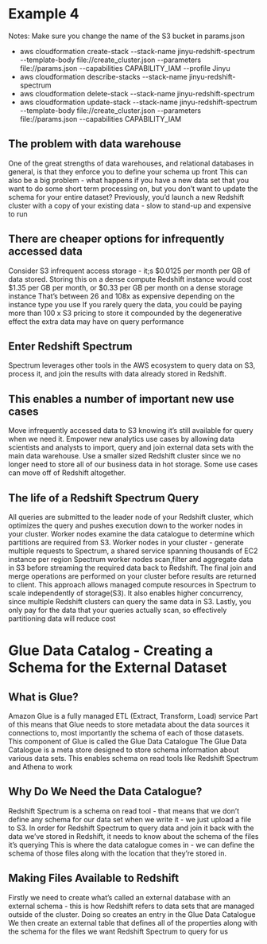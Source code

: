 # Example 4

Notes:
Make sure you change the name of the S3 bucket in params.json

* aws cloudformation create-stack --stack-name jinyu-redshift-spectrum --template-body file://create_cluster.json --parameters file://params.json --capabilities CAPABILITY_IAM --profile Jinyu
* aws cloudformation describe-stacks --stack-name jinyu-redshift-spectrum
* aws cloudformation delete-stack --stack-name jinyu-redshift-spectrum
* aws cloudformation update-stack --stack-name jinyu-redshift-spectrum --template-body file://create_cluster.json --parameters file://params.json --capabilities CAPABILITY_IAM

## The problem with data warehouse
One of the great strengths of data warehouses, and relational databases in general, is that they enforce you to define your schema up front
This can also be a big problem - what happens if you have a new data set that you want to do some short term processing on, but you don’t want to update the schema for your entire dataset?
Previously, you’d launch a new Redshift cluster with a copy of your existing data - slow to stand-up and expensive to run

## There are cheaper options for infrequently accessed data
Consider S3 infrequent access storage - it;s $0.0125 per month per GB of data stored.
Storing this on a dense compute Redshift instance would cost $1.35 per GB per month, or $0.33 per GB per month on a dense storage instance
That’s between 26 and 108x as expensive depending on the instance type you use
If you rarely query the data, you could be paying more than 100 x S3 pricing to store it compounded by the degenerative effect the extra data may have on query performance

## Enter Redshift Spectrum
Spectrum leverages other tools in the AWS ecosystem to query data on S3, process it, and join the results with data already stored in Redshift.

## This enables a number of important new use cases
Move infrequently accessed data to S3 knowing it’s still available for query when we need it.
Empower new analytics use cases by allowing data scientists and analysts to import, query and join external data sets with the main data warehouse.
Use a smaller sized Redshift cluster since we no longer need to store all of our business data in hot storage.
Some use cases can move off of Redshift altogether.

## The life of a Redshift Spectrum Query
All queries are submitted to the leader node of your Redshift cluster, which optimizes the query and pushes execution down to the worker nodes in your cluster.
Worker nodes examine the data catalogue to determine which partitions are required from S3.
Worker nodes in your cluster - generate multiple requests to Spectrum, a shared service spanning thousands of EC2 instance per region
Spectrum worker nodes scan,filter and aggregate data in S3 before streaming the required data back to Redshift.
The final join and merge operations are performed on your cluster before results are returned to client.
This approach allows managed compute resources in Spectrum to scale independently of storage(S3).
It also enables higher concurrency, since multiple Redshift clusters can query the same data in S3.
Lastly, you only pay for the data that your queries actually scan, so effectively partitioning data will reduce cost


# Glue Data Catalog - Creating a Schema for the External Dataset

## What is Glue?
Amazon Glue is a fully managed ETL (Extract, Transform, Load) service
Part of this means that Glue needs to store metadata about the data sources it connections to, most importantly the schema of each of those datasets.
This component of Glue is called the Glue Data Catalogue
The Glue Data Catalogue is a meta store designed to store schema information about various data sets.
This enables schema on read tools like Redshift Spectrum and Athena to work

## Why Do We Need the Data Catalogue?
Redshift Spectrum is a schema on read tool - that means that we don’t define any schema for our data set when we write it - we just upload a file to S3.
In order for Redshift Spectrum to query data and join it back with the data we’ve stored in Redshift, it needs to know about the schema of the files it’s querying
This is where the data catalogue comes in - we can define the schema of those files along with the location that they’re stored in.

## Making Files Available to Redshift
Firstly we need to create what’s called an external database with an external schema - this is how Redshift refers to data sets that are managed outside of the cluster.
Doing so creates an entry in the Glue Data Catalogue
We then create an external table that defines all of the properties along with the schema for the files we want Redshift Spectrum to query for us


